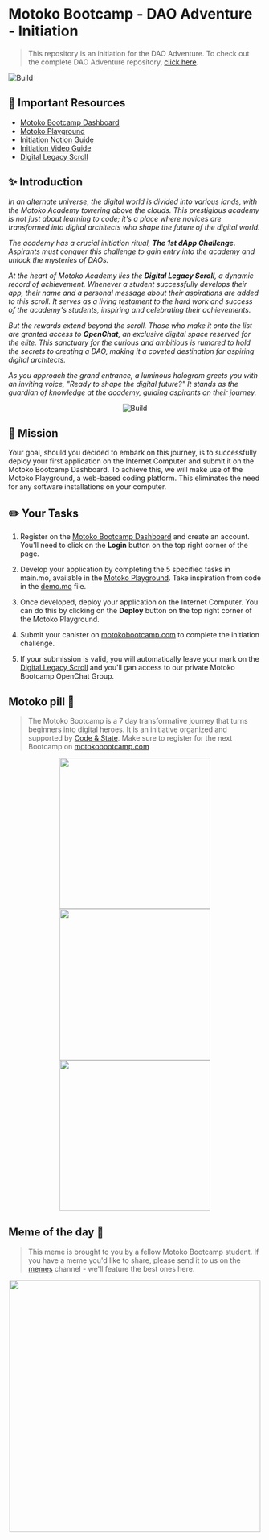 # Motoko Bootcamp - DAO Adventure - Initiation

> This repository is an initiation for the DAO Adventure. To check out the complete DAO Adventure repository, [click here](https://github.com/motoko-bootcamp/dao-adventure).

<p > <img src="./assets/project/academy.webp" alt="Build" /> </p>

## 📌 Important Resources

- [Motoko Bootcamp Dashboard](https://motokobootcamp.com)
- [Motoko Playground](https://m7sm4-2iaaa-aaaab-qabra-cai.raw.ic0.app/?tag=3270740775)
- [Initiation Notion Guide](https://tomahawkvc.notion.site/Motoko-Bootcamp-Initiation-e84a4b9c5d5b4f7ebf9747b48e97ae12?pvs=74)
- [Initiation Video Guide](https://www.youtube.com/watch?v=Z3Z4X6Z3Z4E)
- [Digital Legacy Scroll](https://aki3l-syaaa-aaaaj-qa23q-cai.icp0.io/)

## ✨ Introduction

_In an alternate universe, the digital world is divided into various lands, with the Motoko Academy towering above the clouds. This prestigious academy is not just about learning to code; it's a place where novices are transformed into digital architects who shape the future of the digital world._

_The academy has a crucial initiation ritual, **The 1st dApp Challenge.** Aspirants must conquer this challenge to gain entry into the academy and unlock the mysteries of DAOs._

_At the heart of Motoko Academy lies the **Digital Legacy Scroll**, a dynamic record of achievement. Whenever a student successfully develops their app, their name and a personal message about their aspirations are added to this scroll. It serves as a living testament to the hard work and success of the academy's students, inspiring and celebrating their achievements._

_But the rewards extend beyond the scroll. Those who make it onto the list are granted access to **OpenChat**, an exclusive digital space reserved for the elite. This sanctuary for the curious and ambitious is rumored to hold the secrets to creating a DAO, making it a coveted destination for aspiring digital architects._

_As you approach the grand entrance, a luminous hologram greets you with an inviting voice, "Ready to shape the digital future?" It stands as the guardian of knowledge at the academy, guiding aspirants on their journey._

<p align="center"> <img src="./assets/project/challenge.webp" alt="Build" /> </p>

## 🎯 Mission

Your goal, should you decided to embark on this journey, is to successfully deploy your first application on the Internet Computer and submit it on the Motoko Bootcamp Dashboard. To achieve this, we will make use of the Motoko Playground, a web-based coding platform. This eliminates the need for any software installations on your computer.

## ✏️ Your Tasks

1. Register on the [Motoko Bootcamp Dashboard](motokobootcamp.com) and create an account. You'll need to click on the **Login** button on the top right corner of the page.

2. Develop your application by completing the 5 specified tasks in main.mo, available in the [Motoko Playground](https://m7sm4-2iaaa-aaaab-qabra-cai.raw.ic0.app/?tag=3270740775). Take inspiration from code in the [demo.mo](./src/demo.mo) file.

3. Once developed, deploy your application on the Internet Computer. You can do this by clicking on the **Deploy** button on the top right corner of the Motoko Playground.

4. Submit your canister on [motokobootcamp.com](https://motokobootcamp.com) to complete the initiation challenge.

5. If your submission is valid, you will automatically leave your mark on the [Digital Legacy Scroll](https://aki3l-syaaa-aaaaj-qa23q-cai.icp0.io/) and you'll gan access to our private Motoko Bootcamp OpenChat Group.

## Motoko pill 💊

> The Motoko Bootcamp is a 7 day transformative journey that turns beginners into digital heroes. It is an initiative organized and supported by [Code & State](https://www.codeandstate.com/). Make sure to register for the next Bootcamp on [motokobootcamp.com](https://www.motokobootcamp.com/)

<p align="center">
    <img src="./assets/guide/Poster-1.png" style="width: 300px; display: inline;" />
    <img src="./assets/guide/Poster-2.png" style="width: 300px; display: inline;" />
    <img src="./assets/guide/Poster-3.png" style="width: 300px; display: inline;" />
</p>

## Meme of the day 🙈

> This meme is brought to you by a fellow Motoko Bootcamp student. If you have a meme you'd like to share, please send it to us on the [memes](https://discord.gg/vwEC5RcKBv) channel - we'll feature the best ones here.

<p align="center"><img src="./assets/guide/meme_level_0.png" style="width: 500px;" /></p>
